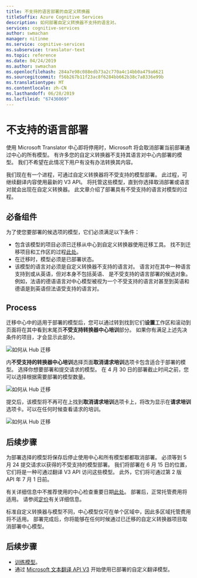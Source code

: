 ```yaml
---
title: 不支持的语言部署的自定义转换器
titleSuffix: Azure Cognitive Services
description: 如何部署自定义转换器不支持的语言对。
services: cognitive-services
author: swmachan
manager: nitinme
ms.service: cognitive-services
ms.subservice: translator-text
ms.topic: reference
ms.date: 04/24/2019
ms.author: swmachan
ms.openlocfilehash: 284a7e98c088edb73a2c770a4c14bb0a479a6621
ms.sourcegitcommit: f56b267b11f23ac8f6284bb662b38c7a8336e99b
ms.translationtype: MT
ms.contentlocale: zh-CN
ms.lasthandoff: 06/28/2019
ms.locfileid: "67436069"
---
```

# <a name="unsupported-language-deployments"></a>不支持的语言部署

<!--Custom Translator provides the highest-quality translations possible using the latest techniques in neural machine learning. While Microsoft intends to make neural training available in all languages, there are some limitations that prevent us from being able to offer neural machine translation in all language pairs.-->  

使用 Microsoft Translator 中心即将停用时，Microsoft 将会取消部署当前部署通过中心的所有模型。 有许多您的自定义转换器不支持其语言对中心内部署的模型。  我们不希望在此情况下用户有没有办法转换其内容。

我们现在有一个进程，可通过自定义转换器将不受支持的模型部署。  此过程，可继续翻译内容使用最新的 V3 API。  将托管这些模型，直到你选择取消部署或语言对就会出现在自定义转换器。  此文章介绍了部署具有不受支持的语言对模型的过程。

## <a name="prerequisites"></a>必备组件

为了使您要部署的候选项的模型，它们必须满足以下条件：
* 包含该模型的项目必须已迁移从中心到自定义转换器使用迁移工具。  找不到迁移项目和工作区的过程[此处](how-to-migrate.md)。
* 在迁移时，模型必须是已部署状态。  
* 该模型的语言对必须是自定义转换器不支持的语言对。  语言对在其中一种语言支持到或从英语，但对本身不包括英语、 是不受支持的语言部署的候选对象。  例如，法语的德语语言对中心模型被视为一个不受支持的语言对甚至到英语和德语是到英语但法语受支持的语言对。

## <a name="process"></a>Process
迁移中心中的适用于部署的模型后，您可以通过转到找到它们**设置**工作区和滚动到页面将在其中看到末尾页**不受支持转换器中心培训**部分。  如果你有满足上述先决条件的项目，才会显示此部分。

![如何从 Hub 迁移](media/unsupported-language-deployments/unsupported-translator-hub-trainings.jpg)

内**不受支持的转换器中心培训**选择页面**取消请求培训**选项卡包含适合于部署的模型。  选择你想要部署和提交请求的模型。   在 4 月 30 日的部署截止时间之前，您可以选择根据需要部署的模型数量。
 
![如何从 Hub 迁移](media/unsupported-language-deployments/unsupported-translator-hub-trainings-list.jpg)

提交后，该模型将不再可在上找到**取消请求培训**选项卡上，将改为显示在**请求培训**选项卡。可以在任何时候查看请求的培训。

![如何从 Hub 迁移](media/unsupported-language-deployments/request-unsupported-trainings.jpg) 

## <a name="whats-next"></a>后续步骤

为部署选择的模型将保存后停止使用中心和所有模型都都取消部署。  必须等到 5 月 24 提交请求以获得的不受支持的模型部署。  我们将部署在 6 月 15 日的位置，它们将是一种可通过翻译 V3 API 访问这些模型。  此外，它们将可通过第 2 版 API 年 7 月 1 日前。  

有关详细信息中不推荐使用的中心检查重要日期[此处](https://www.microsoft.com/translator/business/hub/)。
部署后，正常托管费用将适用。  请参阅[定价](https://azure.microsoft.com/pricing/details/cognitive-services/translator-text-api/)有关详细信息。  

标准自定义转换器与模型不同，中心模型仅可在单个区域中，因此多区域托管费用将不适用。  部署完成后，你将能够在任何时候通过已迁移的自定义转换器项目取消部署中心模型。

## <a name="next-steps"></a>后续步骤

- [训练模型](how-to-train-model.md)。
- 通过 [Microsoft 文本翻译 API V3](https://docs.microsoft.com/azure/cognitive-services/translator/reference/v3-0-translate?tabs=curl) 开始使用已部署的自定义翻译模型。
